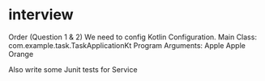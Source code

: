 # interview

Order (Question 1 & 2)
We need to config Kotlin Configuration.
Main Class: com.example.task.TaskApplicationKt
Program Arguments: Apple Apple Orange

Also write some Junit tests for Service